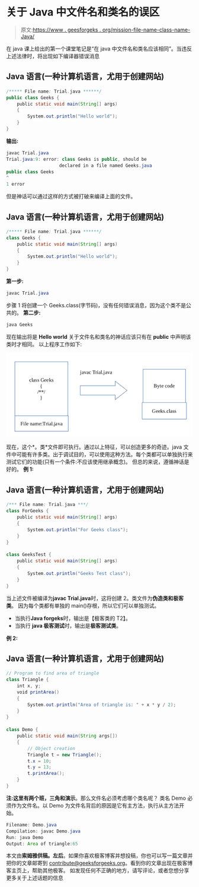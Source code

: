 # 关于 Java 中文件名和类名的误区

> 原文:[https://www . geesforgeks . org/mission-file-name-class-name-Java/](https://www.geeksforgeeks.org/myth-file-name-class-name-java/)

在 java 课上给出的第一个课堂笔记是“在 java 中文件名和类名应该相同”。当违反上述法律时，将出现如下编译器错误消息

## Java 语言(一种计算机语言，尤用于创建网站)

```java
/***** File name: Trial.java ******/
public class Geeks {
    public static void main(String[] args)
    {
        System.out.println("Hello world");
    }
}
```

**输出:**

```java
javac Trial.java
Trial.java:9: error: class Geeks is public, should be
                    declared in a file named Geeks.java
public class Geeks
^
1 error 

```

但是神话可以通过这样的方式被打破来编译上面的文件。

## Java 语言(一种计算机语言，尤用于创建网站)

```java
/***** File name: Trial.java ******/
class Geeks {
    public static void main(String[] args)
    {
        System.out.println("Hello world");
    }
}
```

**第一步:**

```java
javac Trial.java

```

步骤 1 将创建一个 Geeks.class(字节码)，没有任何错误消息，因为这个类不是公共的。
**第二步:**

```java
java Geeks

```

现在输出将是 **Hello world**
关于文件名和类名的神话应该只有在 **public** 中声明该类时才相同。
以上程序工作如下:

![javaex](img/c4e31f1ceec386a2f8fe72e028b08b5e.png)

现在，这个*。类*文件即可执行。通过以上特征，可以创造更多的奇迹。java 文件中可能有许多类。出于调试目的，可以使用这种方法。每个类都可以单独执行来测试它们的功能(只有一个条件:不应该使用继承概念)。
但总的来说，遵循神话是好的。
**例 1:**

## Java 语言(一种计算机语言，尤用于创建网站)

```java
/*** File name: Trial.java ***/
class ForGeeks {
    public static void main(String[] args)
    {
        System.out.println("For Geeks class");
    }
}

class GeeksTest {
    public static void main(String[] args)
    {
        System.out.println("Geeks Test class");
    }
}
```

当上述文件被编译为**javac Trial.java**时，这将创建 2。类文件为**伪造类和极客类**。
因为每个类都有单独的 main()存根，所以它们可以单独测试。

*   当执行**Java forgeks**时，输出是【极客类的 T2】。
*   当执行 **java 极客测试**时，输出是**极客测试类**。

**例 2:**

## Java 语言(一种计算机语言，尤用于创建网站)

```java
// Program to find area of triangle
class Triangle {
    int x, y;
    void printArea()
    {
        System.out.println("Area of triangle is: " + x * y / 2);
    }
}

class Demo {
    public static void main(String args[])
    {
        // Object creation
        Triangle t = new Triangle();
        t.x = 10;
        t.y = 13;
        t.printArea();
    }
}
```

**注:**这里有两个班，**三角**和**演示**。那么文件名必须考虑哪个类名呢？
类名 Demo 必须作为文件名。以 Demo 为文件名背后的原因是它有主方法，执行从主方法开始。

```java
Filename: Demo.java
Compilation: javac Demo.java
Run: java Demo
Output: Area of triangle:65

```

本文由**索姆雅供稿。左后**。如果你喜欢极客博客并想投稿，你也可以写一篇文章并把你的文章邮寄到 contribute@geeksforgeeks.org。看到你的文章出现在极客博客主页上，帮助其他极客。
如发现任何不正确的地方，请写评论，或者您想分享更多关于上述话题的信息